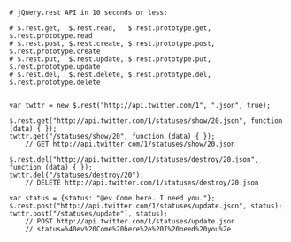     # jQuery.rest API in 10 seconds or less:

    # $.rest.get,  $.rest.read,   $.rest.prototype.get,  $.rest.prototype.read
    # $.rest.post, $.rest.create, $.rest.prototype.post, $.rest.prototype.create
    # $.rest.put,  $.rest.update, $.rest.prototype.put,  $.rest.prototype.update
    # $.rest.del,  $.rest.delete, $.rest.prototype.del,  $.rest.prototype.delete


    var twttr = new $.rest("http://api.twitter.com/1", ".json", true);

    $.rest.get("http://api.twitter.com/1/statuses/show/20.json", function (data) { });
    twttr.get("/statuses/show/20", function (data) { });
    	// GET http://api.twitter.com/1/statuses/show/20.json

    $.rest.del("http://api.twitter.com/1/statuses/destroy/20.json", function (data) { });
    twttr.del("/statuses/destroy/20");
    	// DELETE http://api.twitter.com/1/statuses/destroy/20.json

    var status = {status: "@ev Come here. I need you."};
    $.rest.post("http://api.twitter.com/1/statuses/update.json", status);
    twttr.post("/statuses/update"], status);
    	// POST http://api.twitter.com/1/statuses/update.json
    	// status=%40ev%20Come%20here%2e%20I%20need%20you%2e
